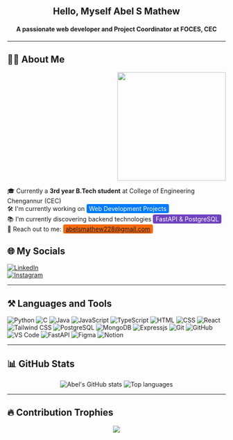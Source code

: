 <h2 align="center">Hello, Myself Abel S Mathew</h2>
<h4 align="center">A passionate web developer and Project Coordinator at FOCES, CEC</h4>

---

## 🧑‍💻 About Me

<p align="right">
  <img src="https://i.pinimg.com/originals/e3/36/4d/e3364d47d76500e9be0ec05fb74896a2.gif" width="250px"/>
</p>

🎓 Currently a **3rd year B.Tech student** at College of Engineering Chengannur (CEC)  
🛠️ I'm currently working on <span style="background:#007bff;color:white;padding:2px 6px;border-radius:4px;">Web Development Projects</span>  
📚 I'm currently discovering backend technologies <span style="background:#6f42c1;color:white;padding:2px 6px;border-radius:4px;"> FastAPI & PostgreSQL</span>  
📧 Reach out to me: <span style="background:#f66a0a;color:white;padding:2px 6px;border-radius:4px;">abelsmathew228@gmail.com</span>  

## 🌐 My Socials

[![LinkedIn](https://img.shields.io/badge/-LinkedIn-blue?style=flat&logo=linkedin)](https://linkedin.com/in/your-profile)  
[![Instagram](https://img.shields.io/badge/-Instagram-E4405F?style=flat&logo=instagram&logoColor=white)](https://instagram.com/your-profile)

---

## ⚒️ Languages and Tools

<p align="left">
  <img src="https://img.icons8.com/color/48/000000/python.png" title="Python"/>
  <img src="https://img.icons8.com/color/48/000000/c-programming.png" title="C"/>
  <img src="https://img.icons8.com/color/48/000000/java-coffee-cup-logo.png" title="Java"/>
  <img src="https://img.icons8.com/color/48/000000/javascript.png" title="JavaScript"/>
  <img src="https://img.icons8.com/color/48/000000/typescript.png" title="TypeScript"/>
  <img src="https://img.icons8.com/color/48/000000/html-5--v1.png" title="HTML"/>
  <img src="https://img.icons8.com/color/48/000000/css3.png" title="CSS"/>
  <img src="https://img.icons8.com/plasticine/48/000000/react.png" title="React"/>
  <img src="https://img.icons8.com/color/48/tailwindcss.png" title="Tailwind CSS"/>
  <img src="https://img.icons8.com/color/48/000000/postgreesql.png" title="PostgreSQL"/>
  <img src="https://img.icons8.com/?size=100&id=8rKdRqZFLurS&format=png&color=000000" title="MongoDB"/>
  <img src="https://img.icons8.com/?size=100&id=SDVmtZ6VBGXt&format=png&color=000000" title="Expressjs"/>
  <img src="https://img.icons8.com/?size=100&id=20906&format=png&color=000000" title="Git"/>
  <img src="https://img.icons8.com/?size=100&id=106564&format=png&color=000000" title="GitHub"/>
  <img src="https://img.icons8.com/color/48/000000/visual-studio-code-2019.png" title="VS Code"/>
  <img src="https://github.com/user-attachments/assets/ffc1cafb-b393-490c-ab43-86aebc9410c1" title="FastAPI"/>
  <img src="https://img.icons8.com/?size=100&id=zfHRZ6i1Wg0U&format=png&color=000000" title="Figma"/>
  <img src="https://img.icons8.com/?size=100&id=nvtEH6DpqruC&format=png&color=000000" title="Notion"/>
</p>


---

## 📊 GitHub Stats

<p align="center">
  <img src="https://github-readme-stats.vercel.app/api?username=Abel2281&show_icons=true&theme=tokyonight" alt="Abel's GitHub stats" />
  <img src="https://github-readme-stats.vercel.app/api/top-langs/?username=Abel2281&layout=compact&theme=tokyonight" alt="Top languages" />
</p>

---

## 🔥 Contribution Trophies

<p align="center">
  <img src="https://github-profile-trophy.vercel.app/?username=your-username&theme=darkhub" />
</p>
